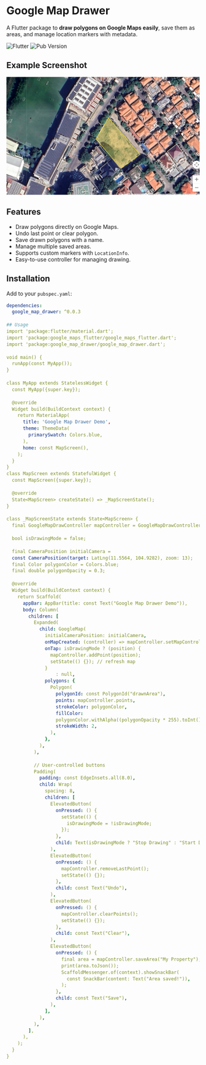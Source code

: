 # Google Map Drawer

A Flutter package to **draw polygons on Google Maps easily**, save them as areas, and manage location markers with metadata.

![Flutter](https://img.shields.io/badge/flutter-3.13-blue)
![Pub Version](https://img.shields.io/pub/v/google_map_drawer)


## Example Screenshot

![Image Example](https://raw.githubusercontent.com/Ngetsophun/google_map_drawer/main/example/assets/img_map.png)

## Features

- Draw polygons directly on Google Maps.
- Undo last point or clear polygon.
- Save drawn polygons with a name.
- Manage multiple saved areas.
- Supports custom markers with `LocationInfo`.
- Easy-to-use controller for managing drawing.

## Installation

Add to your `pubspec.yaml`:

```yaml
dependencies:
  google_map_drawer: ^0.0.3

## Usage
import 'package:flutter/material.dart';
import 'package:google_maps_flutter/google_maps_flutter.dart';
import 'package:google_map_drawer/google_map_drawer.dart';

void main() {
  runApp(const MyApp());
}

class MyApp extends StatelessWidget {
  const MyApp({super.key});

  @override
  Widget build(BuildContext context) {
    return MaterialApp(
      title: 'Google Map Drawer Demo',
      theme: ThemeData(
        primarySwatch: Colors.blue,
      ),
      home: const MapScreen(),
    );
  }
}
class MapScreen extends StatefulWidget {
  const MapScreen({super.key});

  @override
  State<MapScreen> createState() => _MapScreenState();
}

class _MapScreenState extends State<MapScreen> {
  final GoogleMapDrawController mapController = GoogleMapDrawController();

  bool isDrawingMode = false;

  final CameraPosition initialCamera =
  const CameraPosition(target: LatLng(11.5564, 104.9282), zoom: 13);
  final Color polygonColor = Colors.blue;
  final double polygonOpacity = 0.3;

  @override
  Widget build(BuildContext context) {
    return Scaffold(
      appBar: AppBar(title: const Text("Google Map Drawer Demo")),
      body: Column(
        children: [
          Expanded(
            child: GoogleMap(
              initialCameraPosition: initialCamera,
              onMapCreated: (controller) => mapController.setMapController(controller),
              onTap: isDrawingMode ? (position) {
                mapController.addPoint(position);
                setState(() {}); // refresh map
              }
                  : null,
              polygons: {
                Polygon(
                  polygonId: const PolygonId("drawnArea"),
                  points: mapController.points,
                  strokeColor: polygonColor,
                  fillColor:
                  polygonColor.withAlpha((polygonOpacity * 255).toInt()),
                  strokeWidth: 2,
                ),
              },
            ),
          ),

          // User-controlled buttons
          Padding(
            padding: const EdgeInsets.all(8.0),
            child: Wrap(
              spacing: 8,
              children: [
                ElevatedButton(
                  onPressed: () {
                    setState(() {
                      isDrawingMode = !isDrawingMode;
                    });
                  },
                  child: Text(isDrawingMode ? "Stop Drawing" : "Start Drawing"),
                ),
                ElevatedButton(
                  onPressed: () {
                    mapController.removeLastPoint();
                    setState(() {});
                  },
                  child: const Text("Undo"),
                ),
                ElevatedButton(
                  onPressed: () {
                    mapController.clearPoints();
                    setState(() {});
                  },
                  child: const Text("Clear"),
                ),
                ElevatedButton(
                  onPressed: () {
                    final area = mapController.saveArea("My Property");
                    print(area.toJson());
                    ScaffoldMessenger.of(context).showSnackBar(
                      const SnackBar(content: Text("Area saved!")),
                    );
                  },
                  child: const Text("Save"),
                ),
              ],
            ),
          ),
        ],
      ),
    );
  }
}
